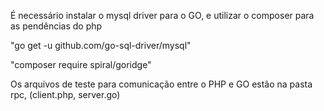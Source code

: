 É necessário instalar o mysql driver para o GO, e utilizar o composer para as pendências do php

"go get -u github.com/go-sql-driver/mysql"

"composer require spiral/goridge"

Os arquivos de teste para comunicação entre o PHP e GO estão na pasta rpc, (client.php, server.go)
